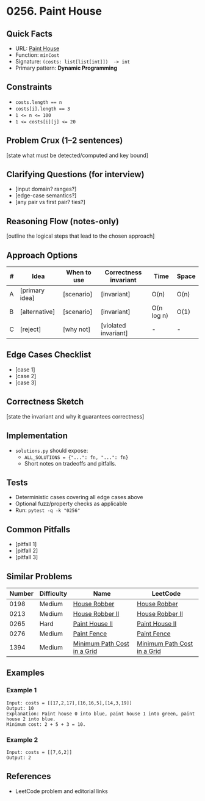 # 0256. Paint House

## Quick Facts

- URL: [Paint House](https://leetcode.com/problems/paint-house/)
- Function: `minCost`
- Signature: `(costs: list[list[int]])  -> int`
- Primary pattern: **Dynamic Programming**

## Constraints

- `costs.length == n`
- `costs[i].length == 3`
- `1 <= n <= 100`
- `1 <= costs[i][j] <= 20`

## Problem Crux (1–2 sentences)

[state what must be detected/computed and key bound]

## Clarifying Questions (for interview)

- [input domain? ranges?]
- [edge-case semantics?]
- [any pair vs first pair? ties?]

## Reasoning Flow (notes-only)

[outline the logical steps that lead to the chosen approach]

## Approach Options

| # | Idea | When to use | Correctness invariant | Time | Space |
|---|------|-------------|-----------------------|------|-------|
| A | [primary idea] | [scenario] | [invariant] | O(n) | O(n) |
| B | [alternative] | [scenario] | [invariant] | O(n log n) | O(1) |
| C | [reject] | [why not] | [violated invariant] | - | - |

## Edge Cases Checklist

- [case 1]
- [case 2]
- [case 3]

## Correctness Sketch

[state the invariant and why it guarantees correctness]

## Implementation

- `solutions.py` should expose:
  - `ALL_SOLUTIONS = {"...": fn, "...": fn}`
  - Short notes on tradeoffs and pitfalls.

## Tests

- Deterministic cases covering all edge cases above
- Optional fuzz/property checks as applicable
- Run: `pytest -q -k "0256"`

## Common Pitfalls

- [pitfall 1]
- [pitfall 2]
- [pitfall 3]

## Similar Problems

| Number | Difficulty | Name | LeetCode |
|---|---|---|---|
| 0198 | Medium | [House Robber](../0198-house-robber/readme.md) | [House Robber](https://leetcode.com/problems/house-robber/) |
| 0213 | Medium | [House Robber II](../0213-house-robber-ii/readme.md) | [House Robber II](https://leetcode.com/problems/house-robber-ii/) |
| 0265 | Hard | [Paint House II](../0265-paint-house-ii/readme.md) | [Paint House II](https://leetcode.com/problems/paint-house-ii/) |
| 0276 | Medium | [Paint Fence](../0276-paint-fence/readme.md) | [Paint Fence](https://leetcode.com/problems/paint-fence/) |
| 1394 | Medium | [Minimum Path Cost in a Grid](../1394-minimum-path-cost-in-a-grid/readme.md) | [Minimum Path Cost in a Grid](https://leetcode.com/problems/minimum-path-cost-in-a-grid/) |

## Examples

### Example 1

```text
Input: costs = [[17,2,17],[16,16,5],[14,3,19]]
Output: 10
Explanation: Paint house 0 into blue, paint house 1 into green, paint house 2 into blue.
Minimum cost: 2 + 5 + 3 = 10.
```

### Example 2

```text
Input: costs = [[7,6,2]]
Output: 2
```

## References

- LeetCode problem and editorial links
